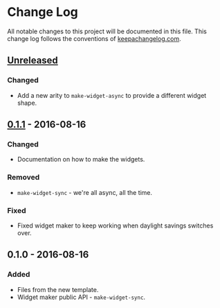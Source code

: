 # Change Log
All notable changes to this project will be documented in this file. This change log follows the conventions of [keepachangelog.com](http://keepachangelog.com/).

## [Unreleased]
### Changed
- Add a new arity to `make-widget-async` to provide a different widget shape.

## [0.1.1] - 2016-08-16
### Changed
- Documentation on how to make the widgets.

### Removed
- `make-widget-sync` - we're all async, all the time.

### Fixed
- Fixed widget maker to keep working when daylight savings switches over.

## 0.1.0 - 2016-08-16
### Added
- Files from the new template.
- Widget maker public API - `make-widget-sync`.

[Unreleased]: https://github.com/your-name/ch8-writing-macro/compare/0.1.1...HEAD
[0.1.1]: https://github.com/your-name/ch8-writing-macro/compare/0.1.0...0.1.1
